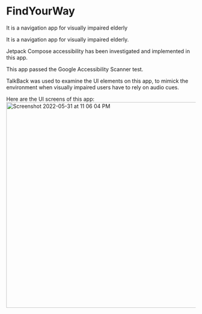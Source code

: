 # FindYourWay
It is a navigation app for visually impaired elderly

It is a navigation app for visually impaired elderly.

Jetpack Compose accessibility has been investigated and implemented in this app.

This app passed the Google Accessibility Scanner test.

TalkBack was used to examine the UI elements on this app, to mimick the environment when visually impaired users have to rely on audio cues.

Here are the UI screens of this app:
<img width="546" alt="Screenshot 2022-05-31 at 11 06 04 PM" src="https://user-images.githubusercontent.com/106345447/171275809-d244abe8-aa48-40b8-af83-3bcfc1919ce2.png">
